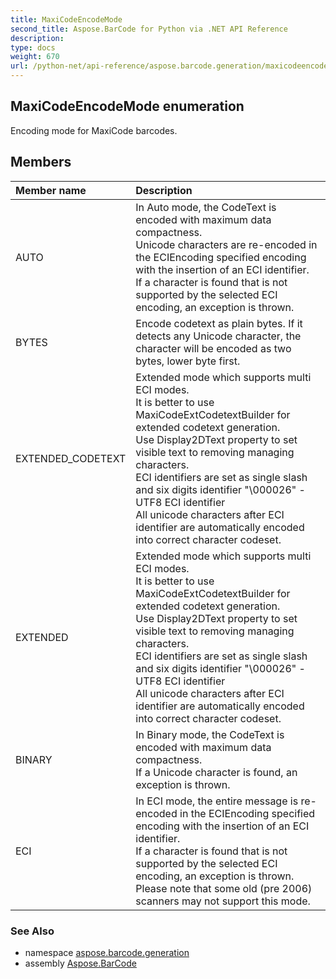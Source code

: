 ```yaml
---
title: MaxiCodeEncodeMode
second_title: Aspose.BarCode for Python via .NET API Reference
description: 
type: docs
weight: 670
url: /python-net/api-reference/aspose.barcode.generation/maxicodeencodemode/
---
```


## MaxiCodeEncodeMode enumeration

Encoding mode for MaxiCode barcodes.

## Members
| Member name | Description |
| :- | :- |
|AUTO|In Auto mode, the CodeText is encoded with maximum data compactness. <br/>            Unicode characters are re-encoded in the ECIEncoding specified encoding with the insertion of an ECI identifier.<br/>            If a character is found that is not supported by the selected ECI encoding, an exception is thrown.|
|BYTES|Encode codetext as plain bytes. If it detects any Unicode character, the character will be encoded as two bytes, lower byte first.|
|EXTENDED_CODETEXT|Extended mode which supports multi ECI modes.<br/>        It is better to use MaxiCodeExtCodetextBuilder for extended codetext generation.<br/>        Use Display2DText property to set visible text to removing managing characters.<br/>        ECI identifiers are set as single slash and six digits identifier "\000026" - UTF8 ECI identifier<br/>        All unicode characters after ECI identifier are automatically encoded into correct character codeset.|
|EXTENDED|Extended mode which supports multi ECI modes.<br/>        It is better to use MaxiCodeExtCodetextBuilder for extended codetext generation.<br/>        Use Display2DText property to set visible text to removing managing characters.<br/>        ECI identifiers are set as single slash and six digits identifier "\000026" - UTF8 ECI identifier<br/>        All unicode characters after ECI identifier are automatically encoded into correct character codeset.|
|BINARY|In Binary mode, the CodeText is encoded with maximum data compactness. <br/>            If a Unicode character is found, an exception is thrown.|
|ECI|In ECI mode, the entire message is re-encoded in the ECIEncoding specified encoding with the insertion of an ECI identifier.<br/>            If a character is found that is not supported by the selected ECI encoding, an exception is thrown.<br/>            Please note that some old (pre 2006) scanners may not support this mode.|

### See Also

* namespace [aspose.barcode.generation](/barcode/python-net/api-reference/aspose.barcode.generation/)
* assembly [Aspose.BarCode](/barcode/python-net/api-reference/)

